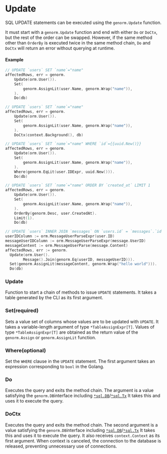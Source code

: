 # Update

SQL UPDATE statements can be executed using the `genorm.Update` function.

It must start with a `genorm.Update` function and end with either `Do` or `DoCtx`, but the rest of the order can be swapped. However, if the same method other than `OrderBy` is executed twice in the same method chain, `Do` and `DoCtx` will return an error without querying at runtime.

#### Example

```go
// UPDATE `users` SET `name`="name"
affectedRows, err = genorm.
    Update(orm.User()).
    Set(
        genorm.AssignLit(user.Name, genorm.Wrap("name")),
    ).
    Do(db)

// UPDATE `users` SET `name`="name"
affectedRows, err = genorm.
    Update(orm.User()).
    Set(
        genorm.AssignLit(user.Name, genorm.Wrap("name")),
    ).
    DoCtx(context.Background(), db)

// UPDATE `users` SET `name`="name" WHERE `id`={{uuid.New()}} 
affectedRows, err = genorm.
    Update(orm.User()).
    Set(
        genorm.AssignLit(user.Name, genorm.Wrap("name")),
    ).
    Where(genorm.EqLit(user.IDExpr, uuid.New())).
    Do(db)

// UPDATE `users` SET `name`="name" ORDER BY `created_at` LIMIT 1
affectedRows, err = genorm.
    Update(orm.User()).
    Set(
        genorm.AssignLit(user.Name, genorm.Wrap("name")),
    ).
    OrderBy(genorm.Desc, user.CreatedAt).
    Limit(1).
    Do(db)

// UPDATE `users` INNER JOIN `messages` ON `users.id` = `messages`.`id` SET `content`="hello world"
userIDColumn := orm.MessageUserParseExpr(user.ID)
messageUserIDColumn := orm.MessageUserParseExpr(message.UserID)
messageContent := orm.MessageUserParse(message.Content)
affectedRows, err := genorm.
  Update(orm.User().
		Message().Join(genorm.Eq(userID, messageUserID))).
  Set(genorm.AssignLit(messageContent, genorm.Wrap("hello world"))).
  Do(db)
```

### Update

Function to start a chain of methods to issue `UPDATE` statements. It takes a table generated by the CLI as its first argument.

### Set(required)

Sets a value set of columns whose values are to be updated with `UPDATE`. It takes a variable-length argument of type `*TableAssignExpr[T]`. Values of type `*TableAssignExpr[T]` are obtained as the return value of the `genorm.Assign` or `genorm.AssignLit` function.

### Where(optional)

Set the `WHERE` clause in the `UPDATE` statement. The first argument takes an expression corresponding to `bool` in the Golang.

### Do

Executes the query and exits the method chain. The argument is a value satisfying the `genorm.DB`interface including [`*sql.DB`](https://pkg.go.dev/database/sql#DB)/[`*sql.Tx`](https://pkg.go.dev/database/sql#Tx) It takes this and uses it to execute the query.

### DoCtx

Executes the query and exits the method chain. The second argument is a value satisfying the `genorm.DB`interface including [`*sql.DB`](https://pkg.go.dev/database/sql#DB)/[`*sql.Tx`](https://pkg.go.dev/database/sql#Tx) It takes this and uses it to execute the query. It also receives `context.Context` as its first argument. When context is canceled, the connection to the database is released, preventing unnecessary use of connections.
